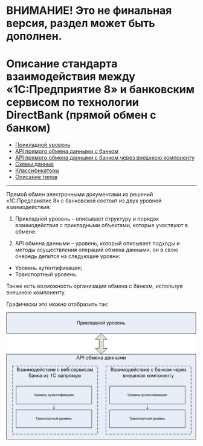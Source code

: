 # ВНИМАНИЕ! Это не финальная версия, раздел может быть дополнен.

# Описание стандарта взаимодействия между «1С:Предприятие 8» и банковским сервисом по технологии DirectBank (прямой обмен с банком)


+ [Прикладной уровень](https://github.com/1C-Company/DirectBank/blob/master/doc/application-layer/readme.md)
+ [API прямого обмена данными с банком](https://github.com/1C-Company/DirectBank/blob/master/doc/transport-api/readme.md)
+ [API прямого обмена данными с банком через внешнюю компоненту](https://github.com/1C-Company/DirectBank/blob/master/doc/vk-transport-api/readme.md)
+ [Схемы данных](https://github.com/1C-Company/DirectBank/blob/master/doc/xsd-scheme/readme.md)
+ [Классификаторы](https://github.com/1C-Company/DirectBank/blob/master/doc/common-section/tables.md)
+ [Описание типов](https://github.com/1C-Company/DirectBank/blob/master/doc/common-section/type-tables.md)


- - -


Прямой обмен электронными документами из решений «1С:Предприятие 8» с банковской состоит из двух уровней взаимодействия:

1. Прикладной уровень – описывает структуру и порядок взаимодействия с прикладными объектами, которые участвуют в обмене.

2. API обмена данными – уровень, который описывает подходы и методы осуществления операций обмена данными, он в свою очередь делится на следующие уровни:
 - Уровень аутентификации;
 - Транспортный уровень.

Также есть возможность организации обмена с банком, используя внешнюю компоненту.

Графически это можно отобразить так:

![](https://raw.githubusercontent.com/1C-Company/DirectBank/master/doc/doc_imgs/level_description.png)

